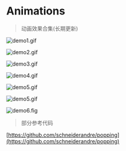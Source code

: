 # Animations

> 动画效果合集(长期更新)


![demo1.gif](http://images2015.cnblogs.com/blog/607542/201511/607542-20151116202907436-992788389.gif)

![demo2.gif](http://images2015.cnblogs.com/blog/607542/201511/607542-20151117153339436-1227969788.gif)

![demo3.gif](http://images2015.cnblogs.com/blog/607542/201511/607542-20151117113153374-1370793997.gif)

![demo4.gif](http://images2015.cnblogs.com/blog/607542/201511/607542-20151117175229233-921553766.gif)

![demo5.gif](http://images2015.cnblogs.com/blog/607542/201511/607542-20151118112108890-1975317749.gif)

![demo5.gif](http://images2015.cnblogs.com/blog/607542/201511/607542-20151124105608093-967010463.gif)

![demo6.fig](http://images2015.cnblogs.com/blog/607542/201511/607542-20151125162318999-1831082807.gif)

> 部分参考代码

[https://github.com/schneiderandre/popping](https://github.com/schneiderandre/popping)
